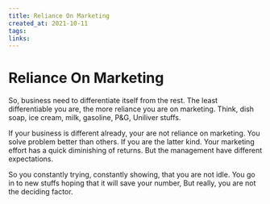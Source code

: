 ```yaml
---
title: Reliance On Marketing
created_at: 2021-10-11
tags:
links:
---
```


# Reliance On Marketing

So, business need to differentiate itself from the rest. The least differentiable you are, the more reliance you are on marketing. Think, dish soap, ice cream, milk, gasoline, P&G, Uniliver stuffs. 

If your business is different already, your are not reliance on marketing. You solve problem better than others. If you are the latter kind. Your marketing effort has a quick diminishing of returns. But the management have different expectations. 

So you constantly trying, constantly showing, that you are not idle. You go in to new stuffs hoping that it will save your number, But really, you are not the deciding factor.